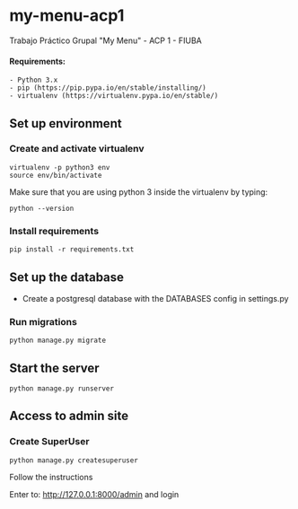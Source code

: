 # my-menu-acp1

Trabajo Práctico Grupal "My Menu" - ACP 1 - FIUBA

#### Requirements:
    - Python 3.x
    - pip (https://pip.pypa.io/en/stable/installing/)
    - virtualenv (https://virtualenv.pypa.io/en/stable/)

## Set up environment

### Create and activate virtualenv

```
virtualenv -p python3 env
source env/bin/activate
```
Make sure that you are using python 3 inside the virtualenv by typing:
```
python --version
```

### Install requirements

```
pip install -r requirements.txt
```

## Set up the database

- Create a postgresql database with the DATABASES config in settings.py

### Run migrations
```
python manage.py migrate
```
## Start the server

```
python manage.py runserver
```

## Access to admin site
### Create SuperUser
```
python manage.py createsuperuser
```
Follow the instructions

Enter to: http://127.0.0.1:8000/admin and login
